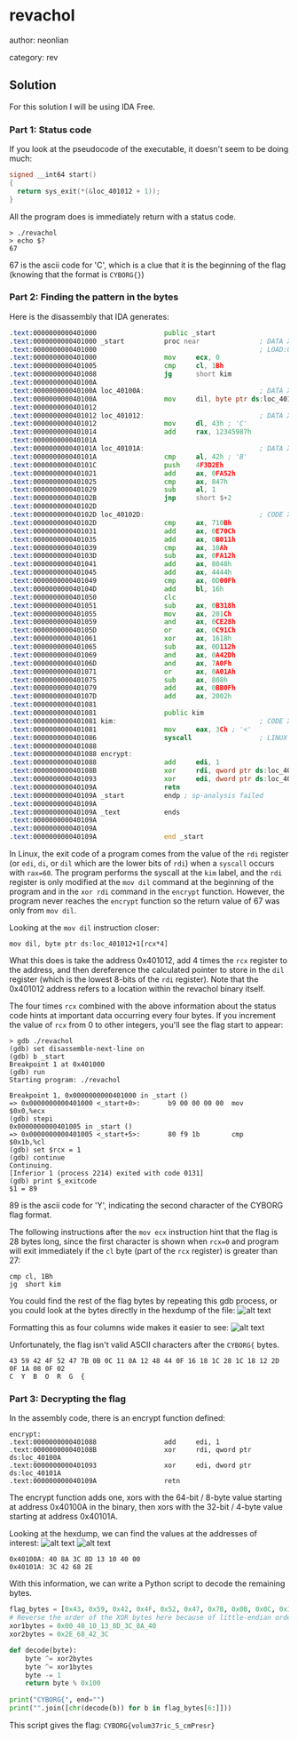 # revachol

author: neonlian

category: rev

## Solution

For this solution I will be using IDA Free.

### Part 1: Status code

If you look at the pseudocode of the executable, it doesn't seem to be doing much:

```c
signed __int64 start()
{
  return sys_exit(*(&loc_401012 + 1));
}
```
All the program does is immediately return with a status code. 
```
> ./revachol
> echo $?
67
```

67 is the ascii code for 'C', which is a clue that it is the beginning of the flag (knowing that the format is `CYBORG{}`)

### Part 2: Finding the pattern in the bytes

Here is the disassembly that IDA generates:
```asm
.text:0000000000401000                 public _start
.text:0000000000401000 _start          proc near               ; DATA XREF: LOAD:0000000000400018↑o
.text:0000000000401000                                         ; LOAD:0000000000400088↑o
.text:0000000000401000                 mov     ecx, 0
.text:0000000000401005                 cmp     cl, 1Bh
.text:0000000000401008                 jg      short kim
.text:000000000040100A
.text:000000000040100A loc_40100A:                             ; DATA XREF: _start+8B↓r
.text:000000000040100A                 mov     dil, byte ptr ds:loc_401012+1[rcx*4] ; error_code
.text:0000000000401012
.text:0000000000401012 loc_401012:                             ; DATA XREF: _start:loc_40100A↑r
.text:0000000000401012                 mov     dl, 43h ; 'C'
.text:0000000000401014                 add     rax, 12345987h
.text:000000000040101A
.text:000000000040101A loc_40101A:                             ; DATA XREF: _start+93↓r
.text:000000000040101A                 cmp     al, 42h ; 'B'
.text:000000000040101C                 push    4F3D2Eh
.text:0000000000401021                 add     ax, 0FA52h
.text:0000000000401025                 cmp     ax, 847h
.text:0000000000401029                 sub     al, 1
.text:000000000040102B                 jnp     short $+2
.text:000000000040102D
.text:000000000040102D loc_40102D:                             ; CODE XREF: _start+2B↑j
.text:000000000040102D                 cmp     ax, 710Bh
.text:0000000000401031                 add     ax, 0E70Ch
.text:0000000000401035                 add     ax, 0B011h
.text:0000000000401039                 cmp     ax, 10Ah
.text:000000000040103D                 sub     ax, 0FA12h
.text:0000000000401041                 add     ax, 8048h
.text:0000000000401045                 add     ax, 4444h
.text:0000000000401049                 cmp     ax, 0D00Fh
.text:000000000040104D                 add     bl, 16h
.text:0000000000401050                 clc
.text:0000000000401051                 sub     ax, 0B318h
.text:0000000000401055                 mov     ax, 201Ch
.text:0000000000401059                 and     ax, 0CE28h
.text:000000000040105D                 or      ax, 0C91Ch
.text:0000000000401061                 xor     ax, 1618h
.text:0000000000401065                 sub     ax, 0D112h
.text:0000000000401069                 and     ax, 0A42Dh
.text:000000000040106D                 and     ax, 7A0Fh
.text:0000000000401071                 or      ax, 0A01Ah
.text:0000000000401075                 sub     ax, 808h
.text:0000000000401079                 add     ax, 0BB0Fh
.text:000000000040107D                 add     ax, 2002h
.text:0000000000401081
.text:0000000000401081                 public kim
.text:0000000000401081 kim:                                    ; CODE XREF: _start+8↑j
.text:0000000000401081                 mov     eax, 3Ch ; '<'
.text:0000000000401086                 syscall                 ; LINUX - sys_exit
.text:0000000000401088
.text:0000000000401088 encrypt:
.text:0000000000401088                 add     edi, 1
.text:000000000040108B                 xor     rdi, qword ptr ds:loc_40100A
.text:0000000000401093                 xor     edi, dword ptr ds:loc_40101A
.text:000000000040109A                 retn
.text:000000000040109A _start          endp ; sp-analysis failed
.text:000000000040109A
.text:000000000040109A _text           ends
.text:000000000040109A
.text:000000000040109A
.text:000000000040109A                 end _start
```

In Linux, the exit code of a program comes from the value of the `rdi` register (or `edi`, `di`, or `dil` which are the lower bits of 
`rdi`) when a `syscall` occurs with `rax=60`. The program performs the syscall at the `kim` label, and the `rdi` register is only modified
at the `mov dil` command at the beginning of the program and in the `xor rdi` command in the `encrypt` function. However, the program never
reaches the `encrypt` function so the return value of 67 was only from `mov dil`.

Looking at the `mov dil` instruction closer:
```
mov dil, byte ptr ds:loc_401012+1[rcx*4]
```
What this does is take the address 0x401012, add 4 times the `rcx` register to the address, and then dereference the calculated pointer to 
store in the `dil` register (which is the lowest 8-bits of the `rdi` register). Note that the 0x401012 address refers to a location within
the revachol binary itself. 

The four times `rcx` combined with the above information about the status code hints at important data occurring every four bytes. If you
increment the value of `rcx` from 0 to other integers, you'll see the flag start to appear:
```
> gdb ./revachol
(gdb) set disassemble-next-line on
(gdb) b _start
Breakpoint 1 at 0x401000
(gdb) run
Starting program: ./revachol

Breakpoint 1, 0x0000000000401000 in _start ()
=> 0x0000000000401000 <_start+0>:       b9 00 00 00 00  mov    $0x0,%ecx
(gdb) stepi
0x0000000000401005 in _start ()
=> 0x0000000000401005 <_start+5>:       80 f9 1b        cmp    $0x1b,%cl
(gdb) set $rcx = 1
(gdb) continue
Continuing.
[Inferior 1 (process 2214) exited with code 0131]
(gdb) print $_exitcode
$1 = 89
```
89 is the ascii code for 'Y', indicating the second character of the CYBORG flag format. 

The following instructions after the `mov ecx` instruction hint that the flag is 28 bytes long, since the first character is shown when `rcx=0` and program will exit immediately if the `cl` byte (part of the `rcx` register) is greater than 27:
```
cmp cl, 1Bh
jg  short kim
```

You could find the rest of the flag bytes by repeating this gdb process, or you could look at the bytes directly in the hexdump of the file:
![alt text](image.png)

Formatting this as four columns wide makes it easier to see:
![alt text](image-2.png)

Unfortunately, the flag isn't valid ASCII characters after the `CYBORG{` bytes.
```
43 59 42 4F 52 47 7B 0B 0C 11 0A 12 48 44 0F 16 18 1C 28 1C 18 12 2D 0F 1A 08 0F 02
C  Y  B  O  R  G  {
```

### Part 3: Decrypting the flag

In the assembly code, there is an encrypt function defined:
```
encrypt:
.text:0000000000401088                 add     edi, 1
.text:000000000040108B                 xor     rdi, qword ptr ds:loc_40100A
.text:0000000000401093                 xor     edi, dword ptr ds:loc_40101A
.text:000000000040109A                 retn
```

The encrypt function adds one, xors with the 64-bit / 8-byte value starting at address 0x40100A in the binary, then xors with the 32-bit
/ 4-byte value starting at address 0x40101A. 

Looking at the hexdump, we can find the values at the addresses of interest:
![alt text](image-1.png)
![alt text](image-3.png)
```
0x40100A: 40 8A 3C 8D 13 10 40 00
0x40101A: 3C 42 68 2E
```

With this information, we can write a Python script to decode the remaining bytes.
```python
flag_bytes = [0x43, 0x59, 0x42, 0x4F, 0x52, 0x47, 0x7B, 0x0B, 0x0C, 0x11, 0x0A, 0x12, 0x48, 0x44, 0x0F, 0x16, 0x18, 0x1C, 0x28, 0x1C, 0x18, 0x12, 0x2D, 0x0F, 0x1A, 0x08, 0x0F, 0x02]
# Reverse the order of the XOR bytes here because of little-endian order
xor1bytes = 0x00_40_10_13_8D_3C_8A_40
xor2bytes = 0x2E_68_42_3C

def decode(byte):
    byte ^= xor2bytes
    byte ^= xor1bytes
    byte -= 1
    return byte % 0x100
  
print("CYBORG{", end="")
print("".join([chr(decode(b)) for b in flag_bytes[6:]]))
```

This script gives the flag: `CYBORG{volum37ric_S_cmPresr}`






